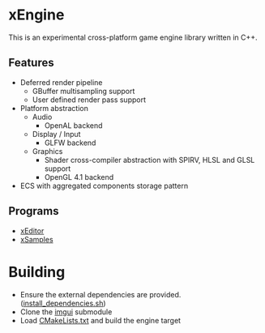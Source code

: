 # xEngine
This is an experimental cross-platform game engine library written in C++.

## Features
- Deferred render pipeline
  - GBuffer multisampling support
  - User defined render pass support
- Platform abstraction
    - Audio
      - OpenAL backend 
    - Display / Input
      - GLFW backend 
    - Graphics
      - Shader cross-compiler abstraction with SPIRV, HLSL and GLSL support
      - OpenGL 4.1 backend
- ECS with aggregated components storage pattern

## Programs
- [xEditor](https://github.com/xenotux/xeditor)
- [xSamples](https://github.com/xenotux/xsamples)

# Building
- Ensure the external dependencies are provided. ([install_dependencies.sh](install_dependencies.sh]))
- Clone the [imgui](submodules/imgui) submodule
- Load [CMakeLists.txt](CMakeLists.txt) and build the engine target